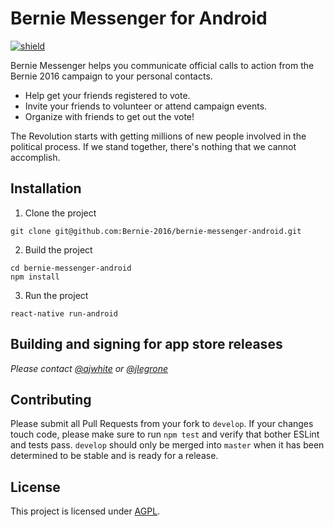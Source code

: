 # Bernie Messenger for Android

[![shield](https://circleci.com/gh/Bernie-2016/bernie-messenger-android.svg?style=shield&circle-token=a68fdc230e65184dd4e6b8e4e155607e6f5845ad)](https://circleci.com/gh/Bernie-2016/bernie-messenger-android/tree/develop)

Bernie Messenger helps you communicate official calls to action from the Bernie 2016 campaign to your personal contacts.

* Help get your friends registered to vote.
* Invite your friends to volunteer or attend campaign events.
* Organize with friends to get out the vote!

The Revolution starts with getting millions of new people involved in the political process. If we stand together, there's nothing that we cannot accomplish.

## Installation

1. Clone the project
  ```
  git clone git@github.com:Bernie-2016/bernie-messenger-android.git
  ```

2. Build the project
  ```
  cd bernie-messenger-android
  npm install
  ```

3. Run the project
  ```
  react-native run-android
  ```

## Building and signing for app store releases

_Please contact [@ajwhite](https://github.com/ajwhite) or [@jlegrone](https://github.com/jlegrone)_

## Contributing

Please submit all Pull Requests from your fork to `develop`. If your changes touch code, please make sure to run `npm
test` and verify that bother ESLint and tests pass. `develop` should only be merged into `master` when it has been
determined to be stable and is ready for a release.

## License

This project is licensed under [AGPL](LICENSE).
